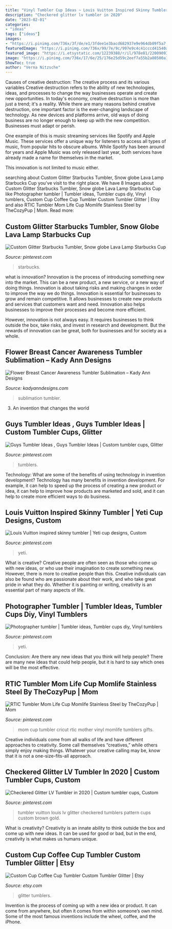 ```yaml
---
title: "Vinyl Tumbler Cup Ideas ~ Louis Vuitton Inspired Skinny Tumbler"
description: "Checkered glitter lv tumbler in 2020"
date: "2023-02-01"
categories:
- "ideas"
tags: ["ideas"]
images:
- "https://i.pinimg.com/736x/3f/de/e1/3fdee1e3bacd682937e9e964db09f5a7.jpg"
featuredImage: "https://i.pinimg.com/736x/99/7e/9c/997e9c4c41cccd41540ae3cd171890a2.jpg"
featured_image: "https://i.etsystatic.com/12239388/r/il/978e81/2200909389/il_fullxfull.2200909389_sb3j.jpg"
image: "https://i.pinimg.com/736x/17/6e/25/176e25d59c2eef7a55b2a80500a12359.jpg"
ShowToc: true
author: "Verna Nitzsche"
---
```



Causes of creative destruction: The creative process and its various variables
Creative destruction refers to the ability of new technologies, ideas, and processes to change the way businesses operate and create new opportunities. In today's economy, creative destruction is more than just a trend; it's a reality.
While there are many reasons behind creative destruction, one important factor is the ever-changing landscape of technology. As new devices and platforms arrive, old ways of doing business are no longer enough to keep up with the new competition. Businesses must adapt or perish.

One example of this is music streaming services like Spotify and Apple Music. These services offer a unique way for listeners to access all types of music, from popular hits to obscure albums. While Spotify has been around for years and Apple Music was only released last year, both services have already made a name for themselves in the market.

This innovation is not limited to music either.

	

		
searching about Custom Glitter Starbucks Tumbler, Snow globe Lava Lamp Starbucks Cup you've visit to the right place. We have 8 Images about Custom Glitter Starbucks Tumbler, Snow globe Lava Lamp Starbucks Cup like Photographer tumbler | Tumbler ideas, Tumbler cups diy, Vinyl tumblers, Custom Cup Coffee Cup Tumbler Custom Tumbler Glitter | Etsy and also RTIC Tumbler Mom Life Cup Momlife Stainless Steel by TheCozyPup | Mom. Read more:
		
    
## Custom Glitter Starbucks Tumbler, Snow Globe Lava Lamp Starbucks Cup

<img loading=lazy src="https://i.pinimg.com/736x/3f/de/e1/3fdee1e3bacd682937e9e964db09f5a7.jpg" onerror="this.onerror=null;this.src='https://tse1.mm.bing.net/th?id=OIP.FW-Hty6a8N9qj4d8JHj1_gHaLH&amp;pid=15.1';" alt="Custom Glitter Starbucks Tumbler, Snow globe Lava Lamp Starbucks Cup">

_Source: pinterest.com_

>starbucks. 

	

what is innovation?
Innovation is the process of introducing something new into the market. This can be a new product, a new service, or a new way of doing things. Innovation is about taking risks and making changes in order to improve the way we do things.
Innovation is essential for businesses to grow and remain competitive. It allows businesses to create new products and services that customers want and need. Innovation also helps businesses to improve their processes and become more efficient.

However, innovation is not always easy. It requires businesses to think outside the box, take risks, and invest in research and development. But the rewards of innovation can be great, both for businesses and for society as a whole.

    
## Flower Breast Cancer Awareness Tumbler Sublimation – Kady Ann Designs

<img loading=lazy src="https://cdn.shopify.com/s/files/1/0441/3928/2594/products/flamingobreastcancerawar._1024x1024.png?v=1614871961" onerror="this.onerror=null;this.src='https://tse3.mm.bing.net/th?id=OIP.L4QiumMMdMDtpQ9DMt41VAHaF7&amp;pid=15.1';" alt="Flower Breast Cancer Awareness Tumbler Sublimation – Kady Ann Designs">

_Source: kadyanndesigns.com_

>sublimation tumbler. 

	

3. An invention that changes the world 

    
## Guys Tumbler Ideas , Guys Tumbler Ideas | Custom Tumbler Cups, Glitter

<img loading=lazy src="https://i.pinimg.com/736x/17/6e/25/176e25d59c2eef7a55b2a80500a12359.jpg" onerror="this.onerror=null;this.src='https://tse4.mm.bing.net/th?id=OIP.iFd05-QJSWQJGvKcbkSZ4QHaNK&amp;pid=15.1';" alt="Guys Tumbler Ideas , Guys Tumbler Ideas | Custom tumbler cups, Glitter">

_Source: pinterest.com_

>tumblers. 

	

Technology: What are some of the benefits of using technology in invention development?
Technology has many benefits in invention development. For example, it can help to speed up the process of creating a new product or idea, it can help to improve how products are marketed and sold, and it can help to create more efficient ways to do business.

    
## Louis Vuitton Inspired Skinny Tumbler | Yeti Cup Designs, Custom

<img loading=lazy src="https://i.pinimg.com/736x/ba/8e/52/ba8e52c31ba8491d6eea9a44712b86ea.jpg" onerror="this.onerror=null;this.src='https://tse1.mm.bing.net/th?id=OIP.QZczZXTrjFfsRe59R5WdJQHaJ3&amp;pid=15.1';" alt="Louis Vuitton inspired skinny tumbler | Yeti cup designs, Custom">

_Source: pinterest.com_

>yeti. 

	

What is creative?
Creative people are often seen as those who come up with new ideas, or who use their imagination to create something new. However, there is more to creative people than this. Creative individuals can also be found who are passionate about their work, and who take great pride in what they do. Whether it is painting or writing, creativity is an essential part of many aspects of life.

    
## Photographer Tumbler | Tumbler Ideas, Tumbler Cups Diy, Vinyl Tumblers

<img loading=lazy src="https://i.pinimg.com/736x/c9/e3/67/c9e367dd08971ffdcd8b1d501b3e106f.jpg" onerror="this.onerror=null;this.src='https://tse4.mm.bing.net/th?id=OIP.hvqXf5x4SRc1Ja1XPXifwQHaJ3&amp;pid=15.1';" alt="Photographer tumbler | Tumbler ideas, Tumbler cups diy, Vinyl tumblers">

_Source: pinterest.com_

>yeti. 

	

Conclusion: Are there any new ideas that you think will help people?
There are many new ideas that could help people, but it is hard to say which ones will be the most effective.

    
## RTIC Tumbler Mom Life Cup Momlife Stainless Steel By TheCozyPup | Mom

<img loading=lazy src="https://i.pinimg.com/736x/33/45/ac/3345ac4b75c21badab778b3fa34eb220--gifts-for-mom-mother-day-gifts.jpg" onerror="this.onerror=null;this.src='https://tse2.mm.bing.net/th?id=OIP.KjO_7WkKDqAURLJqbq-EnAHaKB&amp;pid=15.1';" alt="RTIC Tumbler Mom Life Cup Momlife Stainless Steel by TheCozyPup | Mom">

_Source: pinterest.com_

>mom cup tumbler cricut rtic mother vinyl momlife tumblers gifts. 

	

Creative individuals come from all walks of life and have different approaches to creativity. Some call themselves “creatives,” while others simply enjoy making things. Whatever your creative calling may be, know that it is not a one-size-fits-all approach.

    
## Checkered Glitter LV Tumbler In 2020 | Custom Tumbler Cups, Custom

<img loading=lazy src="https://i.pinimg.com/736x/99/7e/9c/997e9c4c41cccd41540ae3cd171890a2.jpg" onerror="this.onerror=null;this.src='https://tse2.mm.bing.net/th?id=OIP.6Gal3x-4n-eSPaK8A7PZ3wHaJQ&amp;pid=15.1';" alt="Checkered Glitter LV Tumbler in 2020 | Custom tumbler cups, Custom">

_Source: pinterest.com_

>tumbler vuitton louis lv glitter checkered tumblers pattern cups custom brown gold. 

	

What is creativity?
Creativity is an innate ability to think outside the box and come up with new ideas. It can be used for good or bad, but in the end, creativity is what makes us humans unique.

    
## Custom Cup Coffee Cup Tumbler Custom Tumbler Glitter | Etsy

<img loading=lazy src="https://i.etsystatic.com/12239388/r/il/978e81/2200909389/il_fullxfull.2200909389_sb3j.jpg" onerror="this.onerror=null;this.src='https://tse4.mm.bing.net/th?id=OIP.XS-LoFivk2rtmHvzXMMdQQHaJ4&amp;pid=15.1';" alt="Custom Cup Coffee Cup Tumbler Custom Tumbler Glitter | Etsy">

_Source: etsy.com_

>glitter tumblers. 

	

Invention is the process of coming up with a new idea or product. It can come from anywhere, but often it comes from within someone’s own mind. Some of the most famous inventions include the wheel, coffee, and the iPhone.

